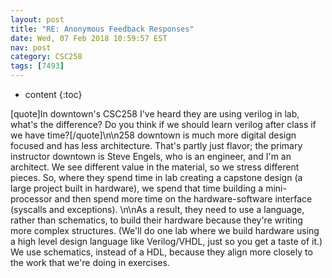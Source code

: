 ```yaml
---
layout: post
title: "RE: Anonymous Feedback Responses"
date: Wed, 07 Feb 2018 10:59:57 EST
nav: post
category: CSC258
tags: [7493]
---
```


* content
{:toc}

[quote]In downtown's CSC258 I've heard they are using verilog in lab, what's the difference? Do you think if we should learn verilog after class if we have time?[/quote]\n\n258 downtown is much more digital design focused and has less architecture. That's partly just flavor; the primary instructor downtown is Steve Engels, who is an engineer, and I'm an architect. We see different value in the material, so we stress different pieces.  So, where they spend time in lab creating a capstone design (a large project built in hardware), we spend that time building a mini-processor and then spend more time on the hardware-software interface (syscalls and exceptions).  \n\nAs a result, they need to use a language, rather than schematics, to build their hardware because they're writing more complex structures. (We'll do one lab where we build hardware using a high level design language like Verilog/VHDL, just so you get a taste of it.) We use schematics, instead of a HDL, because they align more closely to the work that we're doing in exercises.
<!-- more -->
<p></p>
